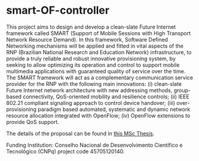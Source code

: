 # smart-OF-controller

This project aims to design and develop a clean-slate Future Internet framework called SMART (Support of Mobile Sessions with High Transport Network Resource Demand). In this framework, Software Defined Networking mechanisms will be applied and fitted in vital aspects of the RNP (Brazilian National Research and Education Network) infrastructure, to provide a truly reliable and robust innovative provisioning system, by seeking to allow optimizing its operation and control to support mobile multimedia applications with guaranteed quality of service over the time. The SMART framework will act as a complementary communication service provider for the RNP with the following main innovations: (i) clean-slate Future Internet network architecture with new addressing methods, group-based connectivity, QoS-oriented mobility and resilience controls; (ii) IEEE 802.21 compliant signaling approach to control device handover; (iii) over-provisioning paradigm based automated, systematic and dynamic network resource allocation integrated with OpenFlow; (iv) OpenFlow extensions to provide QoS support.

The details of the proposal can be found in [this MSc Thesis](http://repositorio.ufrn.br/handle/123456789/18107).

Funding Institution: Conselho Nacional de Desenvolvimento Científico e Tecnológico (CNPq) project code 45705120140.
